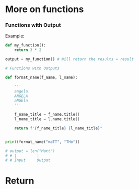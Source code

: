 # More on functions

### Functions with Output

Example:
```python
def my_function():
    return 3 * 2

output = my_function() # Will return the results = result

# Functions with Outputs

def format_name(f_name, l_name):

    '''
    angela
    ANGELA
    aNGEla
    '''

    f_name_title = f_name.title()
    l_name_title = l.name.title()

    return f"{f_name_title} {l_name_title}"


print(format_name("maTT", "THo"))

# output = len("Matt")
# # |         |
# # Input     Output
```

# Return